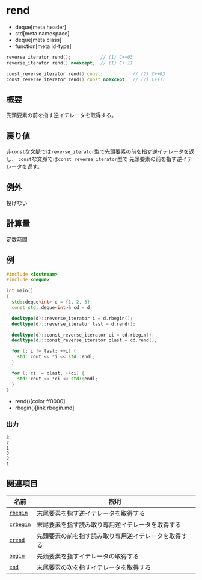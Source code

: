 # rend
* deque[meta header]
* std[meta namespace]
* deque[meta class]
* function[meta id-type]

```cpp
reverse_iterator rend();           // (1) C++03
reverse_iterator rend() noexcept;  // (1) C++11

const_reverse_iterator rend() const;           // (2) C++03
const_reverse_iterator rend() const noexcept;  // (2) C++11
```

## 概要
先頭要素の前を指す逆イテレータを取得する。


## 戻り値
非`const`な文脈では`reverse_iterator`型で先頭要素の前を指す逆イテレータを返し、
`const`な文脈では`const_reverse_iterator`型で 先頭要素の前を指す逆イテレータを返す。


## 例外
投げない


## 計算量
定数時間


## 例
```cpp example
#include <iostream>
#include <deque>

int main()
{
  std::deque<int> d = {1, 2, 3};
  const std::deque<int>& cd = d;

  decltype(d)::reverse_iterator i = d.rbegin();
  decltype(d)::reverse_iterator last = d.rend();

  decltype(d)::const_reverse_iterator ci = cd.rbegin();
  decltype(d)::const_reverse_iterator clast = cd.rend();

  for (; i != last; ++i) {
    std::cout << *i << std::endl;
  }

  for (; ci != clast; ++ci) {
    std::cout << *ci << std::endl;
  }
}
```
* rend()[color ff0000]
* rbegin()[link rbegin.md]

### 出力
```
3
2
1
3
2
1
```

## 関連項目

| 名前 | 説明 |
|--------------------------|--------------------------------------|
| [`rbegin`](rbegin.md)   | 末尾要素を指す逆イテレータを取得する |
| [`crbegin`](crbegin.md) | 末尾要素を指す読み取り専用逆イテレータを取得する |
| [`crend`](crend.md)     | 先頭要素の前を指す読み取り専用逆イテレータを取得する |
| [`begin`](begin.md)     | 先頭要素を指すイテレータの取得する |
| [`end`](end.md)         | 末尾要素の次を指すイテレータを取得する |


